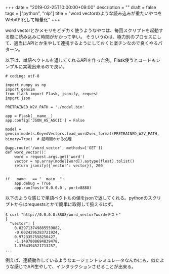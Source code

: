 +++
date = "2019-02-25T10:00:00+09:00"
description = ""
draft = false
tags = ["python", "nlp"]
title = "word vectorのような読み込みが重たいやつをWebAPI化して軽量化"
+++

word vectorとかメモリをどデカく使うようなやつは、毎回スクリプトを起動する際に読み込みに時間がかかって辛い。
そういうのは、極力別のプロセスにして、適当にAPIとか生やして連携するようにしておくと楽チンなので良くやるパターン。

以下は、単語ベクトルを返してくれるAPIを作った例。Flask使うとコードもシンプルに実現出来るので良い。

```
# coding: utf-8

import numpy as np
import gensim
from flask import Flask, jsonify, request
import json

PRETRAINED_W2V_PATH = './model.bin'

app = Flask(__name__)
app.config['JSON_AS_ASCII'] = False

model = gensim.models.KeyedVectors.load_word2vec_format(PRETRAINED_W2V_PATH, binary=True)  # 超時間かかる処理

@app.route('/word_vector', methods=['GET'])
def word_vector():
    word = request.args.get('word')
    vector = np.array(model[word]).astype(float).tolist()
    return jsonify({'vector': vector}), 200


if __name__ == "__main__":
    app.debug = True
    app.run(host='0.0.0.0', port=8888)
```

以下のような感じで単語ベクトルの値をjsonで返してくれる。pythonのスクリプトからはrequestsとかで簡単に取得して扱えるはず。

```
$ curl "http://0.0.0.0:8888/word_vector?word=テスト"
{
  "vector": [
    0.029713749885559082,
    -0.6024296283721924,
    0.9723357558250427,
    -1.1497808694839478,
    1.3764394521713257,
...

```

例えば、連続動作しているようなエージェントシミュレータなんかにも、似たような感じでAPI生やして、インタラクションさせることが出来る。


